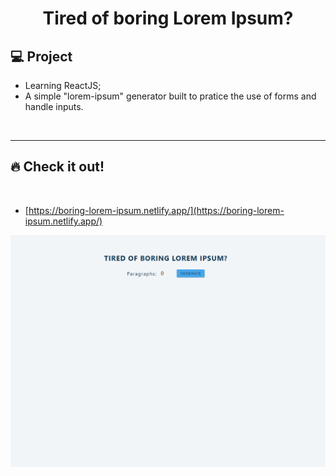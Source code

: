 <h1 align="center">
  Tired of boring Lorem Ipsum?
</h1>

## 💻 Project

- Learning ReactJS;
- A simple "lorem-ipsum" generator built to pratice the use of forms and handle inputs.

<p>&nbsp;&nbsp;</p>

---

## 🔥 Check it out!

</br>

- [https://boring-lorem-ipsum.netlify.app/](https://boring-lorem-ipsum.netlify.app/)
<p align="center">
  <img src="src/images/lorem-gif.gif" />
</p>

<p>&nbsp;&nbsp;</p>
